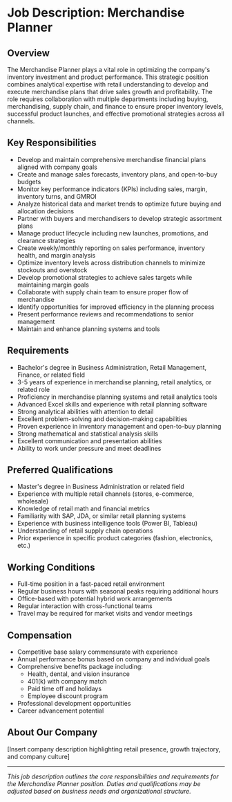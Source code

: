 # Job Description: Merchandise Planner

## Overview

The Merchandise Planner plays a vital role in optimizing the company's inventory investment and product performance. This strategic position combines analytical expertise with retail understanding to develop and execute merchandise plans that drive sales growth and profitability. The role requires collaboration with multiple departments including buying, merchandising, supply chain, and finance to ensure proper inventory levels, successful product launches, and effective promotional strategies across all channels.

## Key Responsibilities

- Develop and maintain comprehensive merchandise financial plans aligned with company goals
- Create and manage sales forecasts, inventory plans, and open-to-buy budgets
- Monitor key performance indicators (KPIs) including sales, margin, inventory turns, and GMROI
- Analyze historical data and market trends to optimize future buying and allocation decisions
- Partner with buyers and merchandisers to develop strategic assortment plans
- Manage product lifecycle including new launches, promotions, and clearance strategies
- Create weekly/monthly reporting on sales performance, inventory health, and margin analysis
- Optimize inventory levels across distribution channels to minimize stockouts and overstock
- Develop promotional strategies to achieve sales targets while maintaining margin goals
- Collaborate with supply chain team to ensure proper flow of merchandise
- Identify opportunities for improved efficiency in the planning process
- Present performance reviews and recommendations to senior management
- Maintain and enhance planning systems and tools

## Requirements

- Bachelor's degree in Business Administration, Retail Management, Finance, or related field
- 3-5 years of experience in merchandise planning, retail analytics, or related role
- Proficiency in merchandise planning systems and retail analytics tools
- Advanced Excel skills and experience with retail planning software
- Strong analytical abilities with attention to detail
- Excellent problem-solving and decision-making capabilities
- Proven experience in inventory management and open-to-buy planning
- Strong mathematical and statistical analysis skills
- Excellent communication and presentation abilities
- Ability to work under pressure and meet deadlines

## Preferred Qualifications

- Master's degree in Business Administration or related field
- Experience with multiple retail channels (stores, e-commerce, wholesale)
- Knowledge of retail math and financial metrics
- Familiarity with SAP, JDA, or similar retail planning systems
- Experience with business intelligence tools (Power BI, Tableau)
- Understanding of retail supply chain operations
- Prior experience in specific product categories (fashion, electronics, etc.)

## Working Conditions

- Full-time position in a fast-paced retail environment
- Regular business hours with seasonal peaks requiring additional hours
- Office-based with potential hybrid work arrangements
- Regular interaction with cross-functional teams
- Travel may be required for market visits and vendor meetings

## Compensation

- Competitive base salary commensurate with experience
- Annual performance bonus based on company and individual goals
- Comprehensive benefits package including:
  - Health, dental, and vision insurance
  - 401(k) with company match
  - Paid time off and holidays
  - Employee discount program
- Professional development opportunities
- Career advancement potential

## About Our Company

[Insert company description highlighting retail presence, growth trajectory, and company culture]

---

_This job description outlines the core responsibilities and requirements for the Merchandise Planner position. Duties and qualifications may be adjusted based on business needs and organizational structure._
